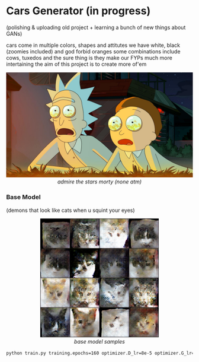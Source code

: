 # Cars Generator (in progress)

(polishing & uploading old project + learning a bunch of new things about GANs)

cars come in multiple colors, shapes and attitutes
we have white, black (zoomies included) and god forbid oranges
some combinations include cows, tuxedos and 
the sure thing is they make our FYPs much more intertaining
the aim of this project is to create more of'em 

<p align="center">
  <img src="data/rick_n_morty.jpg" width="640"><br>
  <em>admire the stars morty (none atm)</em>
</p>


### Base Model
(demons that look like cats when u squint your eyes)
<p align="center">
  <img src="data/media_images_sample_150.000000_614_5ef65e6d082354bfb722.png" width="320"><br>
  <em>base model samples</em>
</p>

```bash
python train.py training.epochs=160 optimizer.D_lr=8e-5 optimizer.G_lr=12e-5
```
